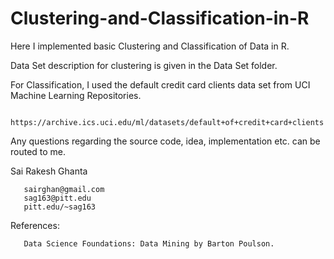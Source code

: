 # Clustering-and-Classification-in-R
Here I implemented basic Clustering and Classification of Data in R. 

Data Set description for clustering is given in the Data Set folder. 

For Classification, I used the default credit card clients data set from UCI Machine Learning Repositories. 

     https://archive.ics.uci.edu/ml/datasets/default+of+credit+card+clients

Any questions regarding the source code, idea, implementation etc. can be routed to me.

Sai Rakesh Ghanta

       sairghan@gmail.com
       sag163@pitt.edu
       pitt.edu/~sag163
       
References:

       Data Science Foundations: Data Mining by Barton Poulson.
